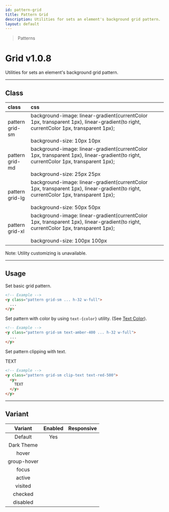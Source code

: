 ```yaml
---
id: pattern-grid
title: Pattern Grid
description: Utilities for sets an element's background grid pattern.
layout: default
---
```


> Patterns

# Grid <span class="ml-1 px-2 py-1 text-sm text-gray-600 (dark)text-charcoal-100 bg-gray-300 (dark)bg-gray-600">v1.0.8</span>

Utilities for sets an element's background grid pattern.

---

## Class

| <span class="px-3 py-1 text-white (dark)text-charcoal-100 bg-charcoal-100 (dark)bg-gray-600 rounded-full">class</span> | <span class="px-3 py-1 text-white (dark)text-charcoal-100 bg-charcoal-100 (dark)bg-gray-600 rounded-full">css</span> | |
|:--|:--|:-:|
| pattern <br> grid-sm | background-image: linear-gradient(currentColor 1px, transparent 1px), linear-gradient(to right, currentColor 1px, transparent 1px); <br><br> background-size: 10px 10px | <y class="pattern grid-sm w-32 h-56"></y> |
| pattern <br> grid-md | background-image: linear-gradient(currentColor 1px, transparent 1px), linear-gradient(to right, currentColor 1px, transparent 1px); <br><br> background-size: 25px 25px | <y class="pattern grid-md w-32 h-56"></y> |
| pattern <br> grid-lg | background-image: linear-gradient(currentColor 1px, transparent 1px), linear-gradient(to right, currentColor 1px, transparent 1px); <br><br> background-size: 50px 50px | <y class="pattern grid-lg w-32 h-56"></y> |
| pattern <br> grid-xl | background-image: linear-gradient(currentColor 1px, transparent 1px), linear-gradient(to right, currentColor 1px, transparent 1px); <br><br> background-size: 100px 100px | <y class="pattern grid-xl w-32 h-56"></y> |

<y class="m-4 p-3 border-l-8 border-gray-600 text-sm text-gray-600 bg-gray-200 (dark)bg-gray-800">
  <span class="pr-1 font-semibold">
    Note:
  </span>
  Utility customizing is unavailable.
</y>

---

## Usage

Set basic grid pattern.

<y class="px-4 my-2 mx-auto w-56">
  <y class="pattern grid-sm h-32"></y>
</y>


```html
<!-- Example -->
<y class="pattern grid-sm ... h-32 w-full">
  ...
</y>
```

Set pattern with color by using `text-{color}` utility. (See [Text Color](/text-color/)).

<y class="px-4 my-2 mx-auto w-56">
  <y class="pattern grid-sm h-32 text-amber-400"></y>
</y>


```html
<!-- Example -->
<y class="pattern grid-sm text-amber-400 ... h-32 w-full">
  ...
</y>
```

Set pattern clipping with text.

<y class="px-4 my-2 mx-auto w-64">
  <y class="pattern grid-sm clip-text text-red-500">
    <y class="text-8xl font-bold">
      TEXT
    </y>
  </y>
</y>

```html
<!-- Example -->
<y class="pattern grid-sm clip-text text-red-500">
  <y>
    TEXT
  </y>
</y>
```

---

## Variant

| <span class="font-semibold underline">Variant</span> | <span class="font-semibold underline">Enabled</span> | <span class="font-semibold underline">Responsive</span> |
|:-:|:-:|:-:|
| Default | Yes | |
| Dark Theme | | |
| hover| | |
| group-hover | | |
| focus | | |
| active | | |
| visited | | |
| checked | | |
| disabled | | |